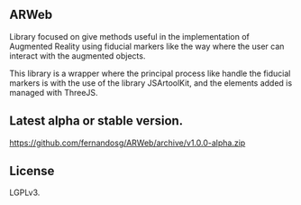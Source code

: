 ## ARWeb

Library focused on give methods useful in the implementation of Augmented Reality using fiducial markers like the way where the user can interact with the augmented objects. 

This library is a wrapper where the principal process like handle the fiducial markers is with the use of the library JSArtoolKit, and the elements added is managed with ThreeJS.

## Latest alpha or stable version.
https://github.com/fernandosg/ARWeb/archive/v1.0.0-alpha.zip

## License

LGPLv3.
